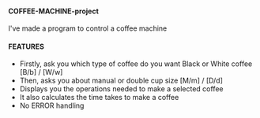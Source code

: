 #### COFFEE-MACHINE-project
I've made a program to control a coffee machine

#### FEATURES
* Firstly, ask you which type of coffee do you want Black or White coffee [B/b] / [W/w]
* Then, asks you about manual or double cup size [M/m] / [D/d]
* Displays you the operations needed to make a selected coffee
* It also calculates the time takes to make a coffee
* No ERROR handling
